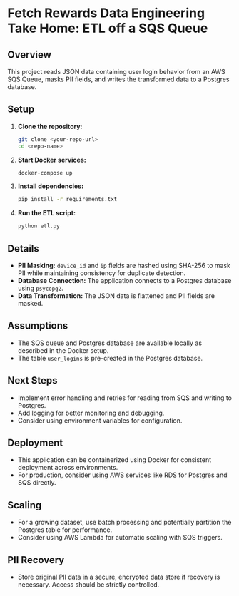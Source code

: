 # Fetch Rewards Data Engineering Take Home: ETL off a SQS Queue

## Overview
This project reads JSON data containing user login behavior from an AWS SQS Queue, masks PII fields, and writes the transformed data to a Postgres database.

## Setup

1. **Clone the repository:**
    ```sh
    git clone <your-repo-url>
    cd <repo-name>
    ```

2. **Start Docker services:**
    ```sh
    docker-compose up
    ```

3. **Install dependencies:**
    ```sh
    pip install -r requirements.txt
    ```

4. **Run the ETL script:**
    ```sh
    python etl.py
    ```

## Details

- **PII Masking:** `device_id` and `ip` fields are hashed using SHA-256 to mask PII while maintaining consistency for duplicate detection.
- **Database Connection:** The application connects to a Postgres database using `psycopg2`.
- **Data Transformation:** The JSON data is flattened and PII fields are masked.

## Assumptions
- The SQS queue and Postgres database are available locally as described in the Docker setup.
- The table `user_logins` is pre-created in the Postgres database.

## Next Steps
- Implement error handling and retries for reading from SQS and writing to Postgres.
- Add logging for better monitoring and debugging.
- Consider using environment variables for configuration.

## Deployment
- This application can be containerized using Docker for consistent deployment across environments.
- For production, consider using AWS services like RDS for Postgres and SQS directly.

## Scaling
- For a growing dataset, use batch processing and potentially partition the Postgres table for performance.
- Consider using AWS Lambda for automatic scaling with SQS triggers.

## PII Recovery
- Store original PII data in a secure, encrypted data store if recovery is necessary. Access should be strictly controlled.

